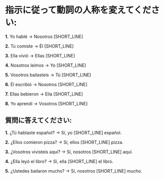 # 指示に従って動詞の人称を変えてください:

**1.** Yo hablé → Nosotros [SHORT_LINE]

**2.** Tú comiste → Él [SHORT_LINE]

**3.** Ella vivió → Ellas [SHORT_LINE]

**4.** Nosotros leímos → Yo [SHORT_LINE]

**5.** Vosotros bailasteis → Tú [SHORT_LINE]

**6.** Él escribió → Nosotros [SHORT_LINE]

**7.** Ellas bebieron → Ella [SHORT_LINE]

**8.** Yo aprendí → Vosotros [SHORT_LINE]

## 質問に答えてください:

**1.** ¿Tú hablaste español? → Sí, yo [SHORT_LINE] español.

**2.** ¿Ellos comieron pizza? → Sí, ellos [SHORT_LINE] pizza.

**3.** ¿Vosotros vivisteis aquí? → Sí, nosotros [SHORT_LINE] aquí.

**4.** ¿Ella leyó el libro? → Sí, ella [SHORT_LINE] el libro.

**5.** ¿Ustedes bailaron mucho? → Sí, nosotros [SHORT_LINE] mucho.